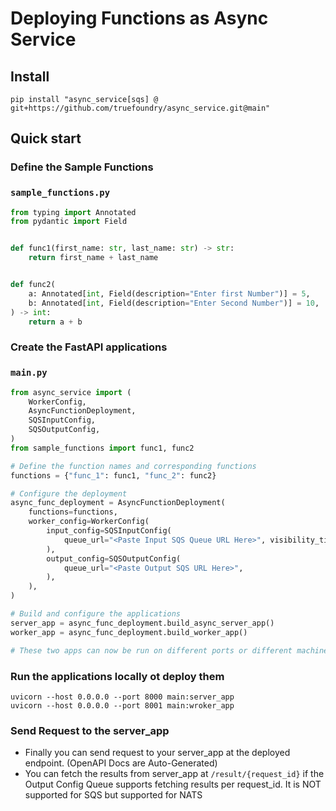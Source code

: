 # Deploying Functions as Async Service

## Install
```console
pip install "async_service[sqs] @ git+https://github.com/truefoundry/async_service.git@main"
```

## Quick start

### Define the Sample Functions
### `sample_functions.py`
```python
from typing import Annotated
from pydantic import Field


def func1(first_name: str, last_name: str) -> str:
    return first_name + last_name


def func2(
    a: Annotated[int, Field(description="Enter first Number")] = 5,
    b: Annotated[int, Field(description="Enter Second Number")] = 10,
) -> int:
    return a + b
```

### Create the FastAPI applications
### `main.py`
```python
from async_service import (
    WorkerConfig,
    AsyncFunctionDeployment,
    SQSInputConfig,
    SQSOutputConfig,
)
from sample_functions import func1, func2

# Define the function names and corresponding functions
functions = {"func_1": func1, "func_2": func2}

# Configure the deployment
async_func_deployment = AsyncFunctionDeployment(
    functions=functions,
    worker_config=WorkerConfig(
        input_config=SQSInputConfig(
            queue_url="<Paste Input SQS Queue URL Here>", visibility_timeout=10
        ),
        output_config=SQSOutputConfig(
            queue_url="<Paste Output SQS URL Here>",
        ),
    ),
)

# Build and configure the applications
server_app = async_func_deployment.build_async_server_app()
worker_app = async_func_deployment.build_worker_app()

# These two apps can now be run on different ports or different machines.
```

### Run the applications locally ot deploy them
```
uvicorn --host 0.0.0.0 --port 8000 main:server_app
uvicorn --host 0.0.0.0 --port 8001 main:wroker_app
```

### Send Request to the server_app

* Finally you can send request to your server_app at the deployed endpoint. (OpenAPI Docs are Auto-Generated)
* You can fetch the results from server_app at `/result/{request_id}` if the Output Config Queue supports fetching results per request_id. It is NOT supported for SQS but supported for NATS

